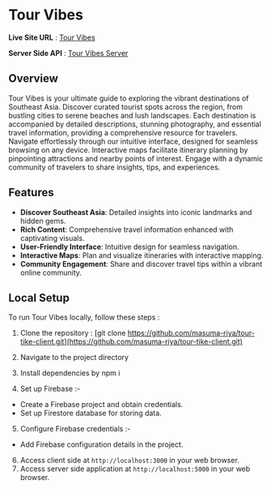 # Tour Vibes

**Live Site URL** : [Tour Vibes](https://assignment-ten-2e1ab.web.app/)

**Server Side API** : [Tour Vibes Server](https://spots-server.vercel.app)

## Overview
Tour Vibes is your ultimate guide to exploring the vibrant destinations of Southeast Asia. Discover curated tourist spots across the region, from bustling cities to serene beaches and lush landscapes. Each destination is accompanied by detailed descriptions, stunning photography, and essential travel information, providing a comprehensive resource for travelers.
Navigate effortlessly through our intuitive interface, designed for seamless browsing on any device. Interactive maps facilitate itinerary planning by pinpointing attractions and nearby points of interest. Engage with a dynamic community of travelers to share insights, tips, and experiences.

## Features
- **Discover Southeast Asia**: Detailed insights into iconic landmarks and hidden gems.
- **Rich Content**: Comprehensive travel information enhanced with captivating visuals.
- **User-Friendly Interface**: Intuitive design for seamless navigation.
- **Interactive Maps**: Plan and visualize itineraries with interactive mapping.
- **Community Engagement**: Share and discover travel tips within a vibrant online community.

## Local Setup
To run Tour Vibes locally, follow these steps :

1. Clone the repository : [git clone https://github.com/masuma-riya/tour-tike-client.git](https://github.com/masuma-riya/tour-tike-client.git)
2. Navigate to the project directory
3. Install dependencies by npm i
   
4. Set up Firebase :-
- Create a Firebase project and obtain credentials.
- Set up Firestore database for storing data.
  
5. Configure Firebase credentials :-
- Add Firebase configuration details in the project.

6. Access client side at `http://localhost:3000` in your web browser.
7. Access server side application at `http://localhost:5000` in your web browser.

